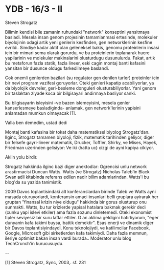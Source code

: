 # YDB - 16/3 - II

Steven Strogatz

Bilimin kendisi bile zamanin ruhundaki "network" konseptini yansitmaya basladi. Mesela insan genom projesinin tamamlanmasi ertesinde, molekuler biyolojinin odagi artik yeni genlerin kesfinden, gen networklerinin kesfine evrildi. Simdiye kadar aktif olan geleneksel bakis, genomu proteinlerin insasi icin bir mimari sema olarak gorurdu, ve bu proteinlerin toplanarak hucre yapilarinin ve molekuler makinalarini olusturdugu dusunulurdu. Fakat, artik bu metaforun fazla statik, fazla lineer, eski cagin montaj banti kafasini yansitan bir dusunce oldugu farkedilmeye baslandi.

Cok onemli genlerden bazilari (su regulator gen denilen turler) proteinler icin bir nevi program vazifesi goruyorlar. Oteki genleri kapatip acabiliyorlar, ya da biyolojik devreler, geri-besleme donguleri olusturabiliyorlar. Yani genom bir taslaktan ziyade koca bir bilgisayari andirmaya basliyor sanki.

Bu bilgisayarin isleyisini -ve bazen islemeyisini, mesela genler kanserlesmeye basladiginda- anlamak, gen network'lerinin yapisini anlamadan mumkun olmayacak [1].

Valla ben demedim, ustad dedi

Montaj banti kafasina bir tokat daha matematiksel biyolog Strogatz'dan. Ilginc, Strogatz tamamen biyoloji, fizik, matematik tarihinden geliyor, diger bir felsefe gayri-lineer matematik, Drucker, Toffler, Shirky, ve Mises, Hayek, Friedman uzerinden gelisiyor: Ve iki (hatta uc) cizgi de ayni kapiya cikiyor.

Aklin yolu birdir.

Strogatz hakkinda ilginc bazi diger anektodlar: Ogrencisi unlu network arastirmacisi Duncan Watts. Watts (ve Strogatz) Nicholas Taleb'in Black Swan adli kitabinda referans edilen nadir bilim adamlarindan. Watts'i bu blog'da su yazida tanimistik.

2009 Davos toplantisindaki alt konferanslardan birinde Taleb ve Watts ayni masada oturuyorlardi, konferansin amaci insanlari belli gruplara ayirarak her gruptan "finansal krizin niye oldugu" hakkinda bir gorus olusturup onu sunmakti. Watts, bu tur krizlerde yapisal hatalara bakmak gerekir dedi (cunku yapi islevi etkiler) ama fazla sozunu dinletemedi. Oteki ekonomist tipler seviyesiz bir suru laflar ettiler. O an aklima geldigini hatirliyorum, "eger dunyanin kafa takimi buysa, battik demektir". Esas enerji ve dinamik diger bir Davos toplantisiyindaydi. Konu teknolojiydi, ve katilimcilar Facebook, Google, Microsoft gibi sirketlerden kafa takimiydi. Daha fazla memnun, ileriye optimist bakan insan vardi burada.. Moderator unlu blog TechCrunch'in kurucusuydu.

--

[1] Steven Strogatz, Sync, 2003,. sf. 231

